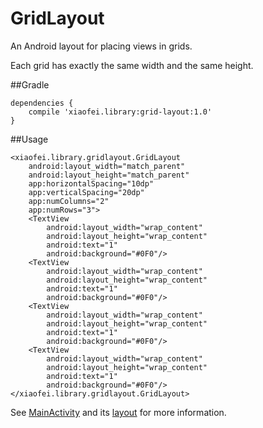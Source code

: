 # GridLayout
An Android layout for placing views in grids.

Each grid has exactly the same width and the same height.

##Gradle

```
dependencies {
    compile 'xiaofei.library:grid-layout:1.0'
}
```

##Usage

```
<xiaofei.library.gridlayout.GridLayout
    android:layout_width="match_parent"
    android:layout_height="match_parent"
    app:horizontalSpacing="10dp"
    app:verticalSpacing="20dp"
    app:numColumns="2"
    app:numRows="3">
    <TextView
        android:layout_width="wrap_content"
        android:layout_height="wrap_content"
        android:text="1"
        android:background="#0F0"/>
    <TextView
        android:layout_width="wrap_content"
        android:layout_height="wrap_content"
        android:text="1"
        android:background="#0F0"/>
    <TextView
        android:layout_width="wrap_content"
        android:layout_height="wrap_content"
        android:text="1"
        android:background="#0F0"/>
    <TextView
        android:layout_width="wrap_content"
        android:layout_height="wrap_content"
        android:text="1"
        android:background="#0F0"/>
</xiaofei.library.gridlayout.GridLayout>
```

See [MainActivity](https://github.com/Xiaofei-it/GridLayout/blob/master/app/src/main/java/xiaofei/library/gridlayouttest/MainActivity.java)
and its [layout](https://github.com/Xiaofei-it/GridLayout/blob/master/app/src/main/res/layout/activity_main.xml) for more information.